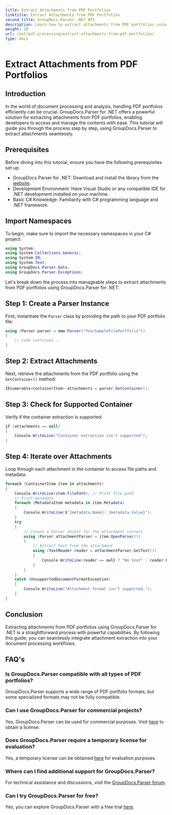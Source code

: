 ```yaml
---
title: Extract Attachments from PDF Portfolios
linktitle: Extract Attachments from PDF Portfolios
second_title: GroupDocs.Parser .NET API
description: Learn how to extract attachments from PDF portfolios using GroupDocs.Parser for .NET in this comprehensive tutorial.
weight: 10
url: /net/pdf-processing/extract-attachments-from-pdf-portfolios/
type: docs
---
```

# Extract Attachments from PDF Portfolios

## Introduction
In the world of document processing and analysis, handling PDF portfolios efficiently can be crucial. GroupDocs.Parser for .NET offers a powerful solution for extracting attachments from PDF portfolios, enabling developers to access and manage the contents with ease. This tutorial will guide you through the process step by step, using GroupDocs.Parser to extract attachments seamlessly.
## Prerequisites
Before diving into this tutorial, ensure you have the following prerequisites set up:
- GroupDocs.Parser for .NET: Download and install the library from the [website](https://releases.groupdocs.com/parser/net/).
- Development Environment: Have Visual Studio or any compatible IDE for .NET development installed on your machine.
- Basic C# Knowledge: Familiarity with C# programming language and .NET framework.

## Import Namespaces
To begin, make sure to import the necessary namespaces in your C# project:
```csharp
using System;
using System.Collections.Generic;
using System.IO;
using System.Text;
using GroupDocs.Parser.Data;
using GroupDocs.Parser.Exceptions;
```
Let's break down the process into manageable steps to extract attachments from PDF portfolios using GroupDocs.Parser for .NET:
## Step 1: Create a Parser Instance
First, instantiate the `Parser` class by providing the path to your PDF portfolio file:
```csharp
using (Parser parser = new Parser("YourSampleFilePortfolio"))
{
    // Code continues...
}
```
## Step 2: Extract Attachments
Next, retrieve the attachments from the PDF portfolio using the `GetContainer()` method:
```csharp
IEnumerable<ContainerItem> attachments = parser.GetContainer();
```
## Step 3: Check for Supported Container
Verify if the container extraction is supported:
```csharp
if (attachments == null)
{
    Console.WriteLine("Container extraction isn't supported");
}
```
## Step 4: Iterate over Attachments
Loop through each attachment in the container to access file paths and metadata:
```csharp
foreach (ContainerItem item in attachments)
{
    Console.WriteLine(item.FilePath); // Print file path
    // Print metadata
    foreach (MetadataItem metadata in item.Metadata)
    {
        Console.WriteLine($"{metadata.Name}: {metadata.Value}");
    }
    try
    {
        // Create a Parser object for the attachment content
        using (Parser attachmentParser = item.OpenParser())
        {
            // Extract text from the attachment
            using (TextReader reader = attachmentParser.GetText())
            {
                Console.WriteLine(reader == null ? "No text" : reader.ReadToEnd());
            }
        }
    }
    catch (UnsupportedDocumentFormatException)
    {
        Console.WriteLine("Attachment format isn't supported.");
    }
}
```

## Conclusion
Extracting attachments from PDF portfolios using GroupDocs.Parser for .NET is a straightforward process with powerful capabilities. By following this guide, you can seamlessly integrate attachment extraction into your document processing workflows.

## FAQ's
### Is GroupDocs.Parser compatible with all types of PDF portfolios?
GroupDocs.Parser supports a wide range of PDF portfolio formats, but some specialized formats may not be fully compatible.
### Can I use GroupDocs.Parser for commercial projects?
Yes, GroupDocs.Parser can be used for commercial purposes. Visit [here](https://purchase.groupdocs.com/buy) to obtain a license.
### Does GroupDocs.Parser require a temporary license for evaluation?
Yes, a temporary license can be obtained [here](https://purchase.groupdocs.com/temporary-license/) for evaluation purposes.
### Where can I find additional support for GroupDocs.Parser?
For technical assistance and discussions, visit the [GroupDocs.Parser forum](https://forum.groupdocs.com/c/parser/17).
### Can I try GroupDocs.Parser for free?
Yes, you can explore GroupDocs.Parser with a free trial [here](https://releases.groupdocs.com/).
